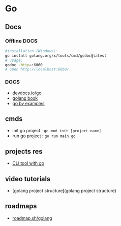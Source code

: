 # Go

## Docs

### Offline DOCS

```bash
#installation (Windows):
go install golang.org/x/tools/cmd/godoc@latest
# usage:
godoc -http=:6060
# open http://localhost:6060/
```

### DOCS

- [devdocs.io/go](https://devdocs.io/go/)
- [golang book](https://github.com/softchris/golang-book)
- [go by examples](https://gobyexample.com/)


## cmds

- init go project : `go mod init [project-name]`
- run go project : `go run main.go`

## projects res

- [CLI tool with go](https://levelup.gitconnected.com/tutorial-how-to-create-a-cli-tool-in-golang-a0fd980264f)

## video tutorials

- [golang project structure](golang project structure)

## roadmaps

- [roadmap.sh/golang](https://roadmap.sh/golang)
